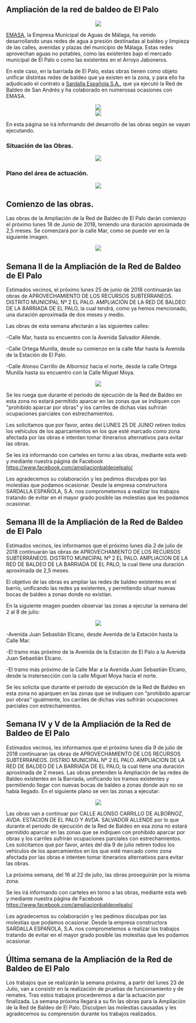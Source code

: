 ## Ampliación de la red de baldeo de El Palo

<div style="text-align:center"><img src ="https://drscdn.500px.org/photo/262255213/q%3D80_m%3D2000/v2?user_id=26634187&webp=true&sig=dfc4422efb205e95a4ca8e7e46b5a30da8bb177b9ba07d37a9962983f93ddec5" /></div>

[EMASA](https://www.emasa.es/), la Empresa Municipal de Aguas de Málaga, ha venido desarrollando unas redes de agua a presión destinadas al baldeo y limpieza de las calles, avenidas y plazas del municipio de Málaga. Estas redes aprovechan  aguas no potables, como las existentes bajo el mercado municipal de El Palo o como las existentes en el Arroyo Jaboneros.

En este caso, en la barriada de El Palo, estas obras tienen como objeto unificar distintas redes de baldeo que ya existen en la zona, y para ello ha adjudicado el contrato a [Sardalla Española S.A.](http://www.sardesa.com/), que ya ejecutó la Red de Baldeo de San Andrés y ha colaborado en numerosas ocasiones con EMASA. 


<div style="text-align:center"><img src ="http://www.sardesa.com/wp-content/uploads/2013/07/logo1.png" /></div> 


<div style="text-align:center"><img src ="https://www.emasa.es/wp-content/themes/twentyeleven/img/34.png" /></div>


En esta página se irá informando del desarrollo de las obras según se vayan ejecutando.

### Situación de las Obras.

<div style="text-align:center"><img src ="https://drscdn.500px.org/photo/259855271/m%3D2048/v2?user_id=26634187&webp=true&sig=41e459fef25cf0ca14b34b06e07b4a9ed160584398b8834f975c890a144dc3e1" /></div>

### Plano del área de actuación.

<div style="text-align:center"><img src ="https://drscdn.500px.org/photo/262254933/q%3D80_m%3D2000/v2?webp=true&sig=719979bc6d71f8f814b8d02c21f16d431a2257c2fd62fc2153c408f1bfb51e68" /></div>

## Comienzo de las obras.

Las obras de la Ampliación de la Red de Baldeo de El Palo darán comienzo el próximo lunes 18 de Junio de 2018, teniendo una duración aproximada de 2,5 meses.
Se comenzará por la calle Mar, como se puede ver en la siguiente imagen.

<div style="text-align:center"><img src ="https://drscdn.500px.org/photo/262254931/q%3D80_m%3D1000_k%3D1/v2?webp=true&sig=f51dc47bb94b2255ab5502d589efa667939ce3a1b7756c361ae56567c9e671ac" /></div>

## Semana II de la Ampliación de la Red de Baldeo de El Palo

Estimados vecinos, el próximo lunes 25 de junio de 2018 continuarán las obras de APROVECHAMIENTO DE LOS RECURSOS SUBTERRANEOS. DISTRITO MUNICIPAL Nº 2 EL PALO. AMPLIACIÓN DE LA RED DE BALDEO DE LA BARRIADA DE EL PALO, la cual tendrá, como ya hemos mencionado, una duración aproximada de dos meses y medio.

Las obras de esta semana afectarán a las siguientes calles:

  -Calle Mar, hasta su encuentro con la Avenida Salvador Allende.
  
  -Calle Ortega Munilla, desde su comienzo en la calle Mar hasta la Avenida de la Estación de El Palo.
  
  -Calle Alonso Carrillo de Albornoz hacia el norte, desde la calle Ortega Munilla hasta su encuentro con la Calle Miguel Moya.
  

<div style="text-align:center"><img src ="https://drscdn.500px.org/photo/263185335/q%3D80_m%3D2000/v2?user_id=26634187&webp=true&sig=f12193808bdaa7a803b45b38154e6195ab9dcfc25ab1a07c7cc5b3d2f448a56b" /></div>

Se les ruega que durante el periodo de ejecución de la Red de Baldeo en esta zona no estará permitido aparcar en las zonas que se indiquen con "prohibido aparcar por obras" y los carriles de dichas vías sufrirán ocupaciones parciales con estrechamientos.

Les solicitamos que por favor, antes del LUNES 25 DE JUNIO retiren todos los vehículos de los aparcamientos en los que esté marcado como zona afectada por las obras e intenten tomar itinerarios alternativos para evitar las obras.

Se les irá informando con carteles en torno a las obras, mediante esta web y mediante nuestra página de Facebook https://www.facebook.com/ampliacionbaldeoelpalo/

Les agradecemos su colaboración y les pedimos disculpas por las molestias que podamos ocasionar. Desde la empresa constructora SARDALLA ESPAÑOLA, S.A. nos comprometemos a realizar los trabajos tratando de evitar en el mayor grado posible las molestias que les podamos ocasionar.

## Semana III de la Ampliación de la Red de Baldeo de El Palo

Estimados vecinos, les informamos que el próximo lunes día 2 de julio de 2018 continuarán las obras de APROVECHAMIENTO DE LOS RECURSOS SUBTERRÁNEOS. DISTRITO MUNICIPAL Nº 2 EL PALO. AMPLIACION DE LA RED DE BALDEO DE LA BARRIADA DE EL PALO, la cual tiene una duración aproximada de 2,5 meses.

El objetivo de las obras es ampliar las redes de baldeo existentes en el barrio, unificando las redes ya existentes, y permitiendo situar nuevas bocas de baldeo a zonas donde no existían.

En la siguiente imagen pueden observar las zonas a ejecutar la semana del 2 al 8 de julio:

<div style="text-align:center"><img src ="https://drscdn.500px.org/photo/263924929/q%3D80_m%3D2000/v2?webp=true&sig=4696de4df355952bb81a08016661e844c6abf3d5b3914d5c119cb7f6e4400471" /></div>

-Avenida Juan Sebastián Elcano, desde Avenida de la Estación hasta la Calle Mar.

-El tramo más próximo de la Avenida de la Estación de El Palo a la Avenida Juan Sebastián Elcano.

-El tramo más próximo de la Calle Mar a la Avenida Juan Sebastián Elcano, desde la instersección con la calle Miguel Moya hacia el norte.

Se les solicita que durante el periodo de ejecución de la Red de Baldeo en esta zona no aparquen en las zonas que se indiquen con "prohibido aparcar por obras" igualmente, los carriles de dichas vías sufrirán ocupaciones parciales con estrechamientos.


## Semana IV y V de la Ampliación de la Red de Baldeo de El Palo

Estimados vecinos, les informamos que el próximo lunes día 9 de julio de 2018 continuaran las obras de APROVECHAMIENTO DE LOS RECURSOS SUBTERRANEOS. DISTRIO MUNICIPAL Nº 2 EL PALO. AMPLIACION DE LA RED DE BALDEO DE LA BARRIADA DE EL PALO, la cual tiene una duración aproximada de 2 meses.
Las obras pretenden la Ampliación de las redes de Baldeo existentes en la Barriada, unificando los tramos existentes y permitiendo llegar con nuevas bocas de baldeo a zonas donde aún no se había llegado.
En el siguiente plano se ven las zonas a ejecutar:

<div style="text-align:center"><img src ="https://drscdn.500px.org/photo/264962559/q%3D80_m%3D2000/v2?user_id=26634187&webp=true&sig=4a35940b467f6dfa1f09e09c99895690d34b1816103da092764c7f9759773e80" /></div>

Las obras van a continuar por CALLE ALONSO CARRILLO DE ALBORNOZ, AVDA. ESTACION DE EL PALO Y AVDA. SALVADOR ALLENDE por lo que durante el periodo de ejecución de la Red de Baldeo en esa zona no estará permitido aparcar en las zonas que se indiquen con prohibido aparcar por obras y los carriles sufrirán ocupaciones parciales con estrechamientos.
Les solicitamos que por favor, antes del día 9 de julio retiren todos los vehículos de los aparcamientos en los que esté marcado como zona afectada por las obras e intenten tomar itinerarios alternativos para evitar las obras.

La próxima semana, del 16 al 22 de julio, las obras proseguirán por la misma zona.

Se les irá informando con carteles en torno a las obras, mediante esta web y mediante nuestra página de Facebook https://www.facebook.com/ampliacionbaldeoelpalo/

Les agradecemos su colaboración y les pedimos disculpas por las molestias que podamos ocasionar. Desde la empresa constructora SARDALLA ESPAÑOLA, S.A. nos comprometemos a realizar los trabajos tratando de evitar en el mayor grado posible las molestias que les podamos ocasionar.

## Última semana de la Ampliación de la Red de Baldeo de El Palo
Los trabajos que se realizarán la semana próxima, a partir del lunes 23 de Julio, van a consistir en la realización de pruebas de funcionamiento y de remates. Tras estos trabajos procederemos a dar la actuación por finalizada.
La semana próxima llegará a su fin las obras para la Ampliación de la Red de Baldeo de El Palo. Disculpen las molestias causadas y les agradecemos su comprensión durante los trabajos realizados.
